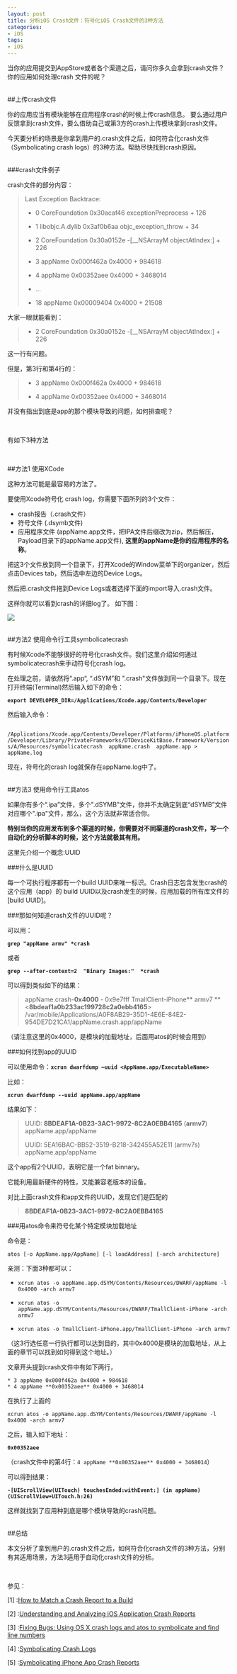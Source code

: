 ```yaml
---
layout: post   
title: 分析iOS Crash文件：符号化iOS Crash文件的3种方法       
categories: 
- iOS   
tags:     
- iOS
---    
```

 

 
 当你的应用提交到AppStore或者各个渠道之后，请问你多久会拿到crash文件？你的应用如何处理crash 文件的呢？

<br>
##上传crash文件

你的应用应当有模块能够在应用程序crash的时候上传crash信息。
要么通过用户反馈拿到crash文件，要么借助自己或第3方的crash上传模块拿到crash文件。


今天要分析的场景是你拿到用户的.crash文件之后，如何符合化crash文件（Symbolicating crash logs）的3种方法。帮助尽快找到crash原因。
 
<br>
###crash文件例子



crash文件的部分内容：

> Last Exception Backtrace:  
> 
> * 0 CoreFoundation 0x30acaf46 exceptionPreprocess + 126 
> 
> * 1 libobjc.A.dylib 0x3af0b6aa objc_exception_throw + 34  
> * 2 CoreFoundation 0x30a0152e -[__NSArrayM objectAtIndex:] + 226 
> 
> * 3 appName 0x000f462a 0x4000 + 984618 
> 
> * 4 appName 0x00352aee 0x4000 + 3468014 
> 
> * … 
> 
> * 18 appName 0x00009404 0x4000 + 21508

大家一眼就能看到：

> * 2 CoreFoundation 0x30a0152e -[__NSArrayM objectAtIndex:] + 226

这一行有问题。


但是，第3行和第4行的：

> * 3 appName 0x000f462a 0x4000 + 984618 
> 
> * 4 appName 0x00352aee 0x4000 + 3468014


并没有指出到底是app的那个模块导致的问题，如何排查呢？ 

<br>

有如下3种方法

<br>

##方法1  使用XCode

这种方法可能是最容易的方法了。

要使用Xcode符号化 crash log，你需要下面所列的3个文件：

* crash报告（.crash文件）
* 符号文件 (.dsymb文件)
* 应用程序文件 (appName.app文件，把IPA文件后缀改为zip，然后解压，Payload目录下的appName.app文件), **这里的appName是你的应用程序的名称**。

把这3个文件放到同一个目录下，打开Xcode的Window菜单下的organizer，然后点击Devices tab，然后选中左边的Device Logs。

然后把.crash文件拖到Device Logs或者选择下面的import导入.crash文件。
 
这样你就可以看到crash的详细log了。
如下图：

 ![](http://farm3.staticflickr.com/2552/13071874713_3c248e5714_o.jpg) 

 
 
<br>
##方法2  使用命令行工具symbolicatecrash

有时候Xcode不能够很好的符号化crash文件。我们这里介绍如何通过symbolicatecrash来手动符号化crash log。

在处理之前，请依然将“.app“, “.dSYM”和 ".crash"文件放到同一个目录下。现在打开终端(Terminal)然后输入如下的命令：


**`export DEVELOPER_DIR=/Applications/Xcode.app/Contents/Developer`**


然后输入命令：

` /Applications/Xcode.app/Contents/Developer/Platforms/iPhoneOS.platform/Developer/Library/PrivateFrameworks/DTDeviceKitBase.framework/Versions/A/Resources/symbolicatecrash  appName.crash  appName.app > appName.log`


现在，符号化的crash log就保存在appName.log中了。


<br>
##方法3 使用命令行工具atos

如果你有多个“.ipa”文件，多个".dSYMB"文件，你并不太确定到底“dSYMB”文件对应哪个".ipa"文件，那么，这个方法就非常适合你。

**特别当你的应用发布到多个渠道的时候，你需要对不同渠道的crash文件，写一个自动化的分析脚本的时候，这个方法就极其有用。**


这里先介绍一个概念:UUID

###什么是UUID

每一个可执行程序都有一个build UUID来唯一标识。Crash日志包含发生crash的这个应用（app）的 build UUID以及crash发生的时候，应用加载的所有库文件的[build UUID]。


###那如何知道crash文件的UUID呢？


可以用：

**`grep "appName armv" *crash`**

或者

**`grep --after-context=2  "Binary Images:"  *crash`**


可以得到类似如下的结果：


> appName.crash-**0x4000** - 0x9e7fff TmallClient-iPhone** armv7 **
> <**8bdeaf1a0b233ac199728c2a0ebb4165**>
> /var/mobile/Applications/A0F8AB29-35D1-4E6E-84E2-954DE7D21CA1/appName.crash.app/appName

（请注意这里的0x4000，是模块的加载地址，后面用atos的时候会用到）

###如何找到app的UUID

可以使用命令：**`xcrun dwarfdump –uuid <AppName.app/ExecutableName>`**

比如：

**`xcrun dwarfdump --uuid appName.app/appName`**

结果如下：

> UUID: **8BDEAF1A-0B23-3AC1-9972-8C2A0EBB4165** (**armv7**)
> appName.app/appName
> 
> UUID: 5EA16BAC-BB52-3519-B218-342455A52E11 (armv7s)
> appName.app/appName


这个app有2个UUID，表明它是一个fat binnary。

它能利用最新硬件的特性，又能兼容老版本的设备。




对比上面crash文件和app文件的UUID，发现它们是匹配的

> **8BDEAF1A-0B23-3AC1-9972-8C2A0EBB4165**




###用atos命令来符号化某个特定模块加载地址

命令是：

    atos [-o AppName.app/AppName] [-l loadAddress] [-arch architecture]





亲测：下面3种都可以：

* `xcrun atos -o appName.app.dSYM/Contents/Resources/DWARF/appName -l 0x4000 -arch armv7`


* `xcrun atos -o appName.app.dSYM/Contents/Resources/DWARF/TmallClient-iPhone -arch armv7`

* `xcrun atos -o TmallClient-iPhone.app/TmallClient-iPhone -arch armv7`

（这3行选任意一行执行都可以达到目的，其中0x4000是模块的加载地址，从上面的章节可以找到如何得到这个地址。）


文章开头提到crash文件中有如下两行，

    * 3 appName 0x000f462a 0x4000 + 984618 
    * 4 appName **0x00352aee** 0x4000 + 3468014  


在执行了上面的

    xcrun atos -o appName.app.dSYM/Contents/Resources/DWARF/appName -l 0x4000 -arch armv7


之后，输入如下地址：

**`0x00352aee`** 

（crash文件中的第4行：`4 appName **0x00352aee** 0x4000 + 3468014`）



可以得到结果：

**`-[UIScrollView(UITouch) touchesEnded:withEvent:] (in appName) (UIScrollView+UITouch.h:26)`**


这样就找到了应用种到底是哪个模块导致的crash问题。

<br>
##总结

本文分析了拿到用户的.crash文件之后，如何符合化crash文件的3种方法，分别有其适用场景，方法3适用于自动化crash文件的分析。


<br/>

参见：

[1] :[How to Match a Crash Report to a Build](<https://developer.apple.com/library/ios/qa/qa1765/_index.html>)

[2] :[Understanding and Analyzing iOS Application Crash Reports](<https://developer.apple.com/library/ios/technotes/tn2151/_index.html>)

[3] :[Fixing Bugs: Using OS X crash logs and atos to symbolicate and find line numbers](<http://www.jamiegrove.com/software/fixing-bugs-using-os-x-crash-logs-and-atos-to-symbolicate-and-find-line-numbers>)

[4] :[Symbolicating Crash Logs](<http://iostechblog.wordpress.com/2013/08/28/symbolicating-crash-logs/>)

[5] :[Symbolicating iPhone App Crash Reports](<http://stackoverflow.com/questions/1460892/symbolicating-iphone-app-crash-reports/4954949>)

